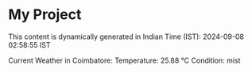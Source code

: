 # My Project

This content is dynamically generated in Indian Time (IST): 2024-09-08 02:58:55 IST


Current Weather in Coimbatore:
Temperature: 25.88 °C
Condition: mist
